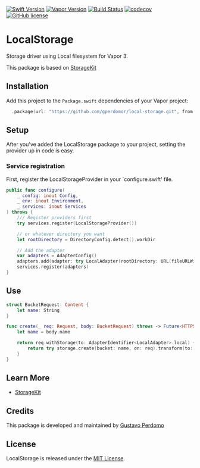 [![Swift Version](https://img.shields.io/badge/Swift-4.1-brightgreen.svg)](https://swift.org)
[![Vapor Version](https://img.shields.io/badge/Vapor-3-brightgreen.svg)](https://vapor.codes)
[![Build Status](https://img.shields.io/circleci/project/github/gperdomor/local-storage.svg)](https://circleci.com/gh/gperdomor/local-storage)
[![codecov](https://codecov.io/gh/gperdomor/local-storage/branch/master/graph/badge.svg)](https://codecov.io/gh/gperdomor/local-storage)
[![GitHub license](https://img.shields.io/badge/license-MIT-brightgreen.svg)](LICENSE)

# LocalStorage

Storage driver using Local filesystem for Vapor 3.

This package is based on [StorageKit](https://github.com/gperdomor/storage-kit)

## Installation

Add this project to the `Package.swift` dependencies of your Vapor project:

```swift
  .package(url: "https://github.com/gperdomor/local-storage.git", from: "0.1.0")
```

## Setup

After you've added the LocalStorage package to your project, setting the provider up in code is easy.

### Service registration

First, register the LocalStorageProvider in your `configure.swift' file.

```swift
public func configure(
    _ config: inout Config,
    _ env: inout Environment,
    _ services: inout Services
) throws {
    /// Register providers first
    try services.register(LocalStorageProvider())

    // or whatever directory you want
    let rootDirectory = DirectoryConfig.detect().workDir

    // Add the adapter
    var adapters = AdapterConfig()
    adapters.add(adapter: try LocalAdapter(rootDirectory: URL(fileURLWithPath: "\(rootDirectory)Public/buckets"), create: true), as: .local)
    services.register(adapters)
}
```

## Use

```swift
struct BucketRequest: Content {
    let name: String
}

func create(_ req: Request, body: BucketRequest) throws -> Future<HTTPStatus> {
    let name = body.name

    return req.withStorage(to: AdapterIdentifier<LocalAdapter>.local) { storage in
        return try storage.create(bucket: name, on: req).transform(to: HTTPStatus.ok)
    }
}
```

## Learn More

* [StorageKit](https://github.com/gperdomor/storage-kit)

## Credits

This package is developed and maintained by [Gustavo Perdomo](https://github.com/gperdomor)

## License

LocalStorage is released under the [MIT License](LICENSE).
